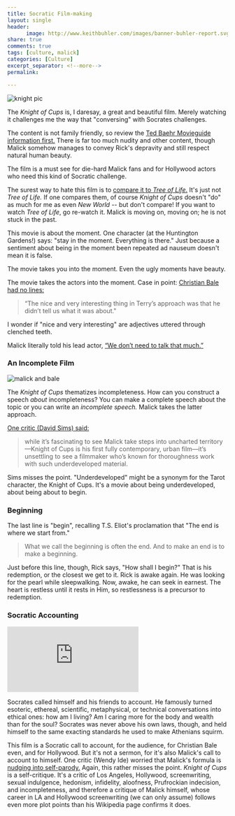 ```yaml
---
title: Socratic Film-making
layout: single
header:
      image: http://www.keithbuhler.com/images/banner-buhler-report.svg
share: true
comments: true
tags: [culture, malick]
categories: [Culture]
excerpt_separator: <!--more-->
permalink: 

---
```


![knight pic](http://nofilmschool.com/sites/default/files/styles/article_superwide/public/knight_of_cups_underwater_dog.png?itok=H4ZoJ4Sr)

The *Knight of Cups* is, I daresay, a great and beautiful film. Merely watching it challenges me the way that "conversing" with Socrates challenges. 

The content is not family friendly, so review the [Ted Baehr Movieguide information first.](https://www.movieguide.org/reviews/knight-of-cups.html) There is far too much nudity and other content, though Malick somehow manages to convey Rick's depravity and still respect natural human beauty. 

The film is a must see for die-hard Malick fans and for Hollywood actors who need this kind of Socratic challenge. 

The surest way to hate this film is to [compare it to *Tree of Life*.](https://www.theatlantic.com/entertainment/archive/2016/03/knight-of-cups-malick-review/472050/) It's just not *Tree of Life.* If one compares them, of course *Knight of Cups* doesn't "do" as much for me as even *New World* -- but don't compare! If you want to watch *Tree of Life*, go re-watch it. Malick is moving on, moving on; he is not stuck in the past. 

<!--more-->

This movie is about the moment. One character (at the Huntington Gardens!) says: "stay in the moment. Everything is there." Just because a sentiment about being in the moment been repeated ad nauseum doesn't mean it is false.


The movie takes you into the moment. Even the ugly moments have beauty. 

The movie takes the actors into the moment. Case in point: [Christian Bale had no lines:](http://www.indiewire.com/2015/02/berlin-christian-bale-and-natalie-portman-on-making-knight-of-cups-with-terrence-malick-65313/)

>“The nice and very interesting thing in Terry’s approach was that he didn’t tell us what it was about."

I wonder if "nice and very interesting" are adjectives uttered through clenched teeth. 


Malick literally told his lead actor, [“We don’t need to talk that much.”](http://www.denofgeek.com/us/movies/knight-of-cups/252993/knight-of-cups-review)



### An Incomplete Film

![malick and bale](http://cdn1us.denofgeek.com/sites/denofgeekus/files/styles/article_width/public/2016/02/knight_of_cups_terrence_malick.jpg?itok=m0xt52D6)

The *Knight of Cups* thematizes incompleteness. How can you construct a speech *about* incompleteness? You can make a complete speech about the topic or you can write an *incomplete speech.* Malick takes the latter approach.

[One critic (David Sims) said:](https://www.theatlantic.com/entertainment/archive/2016/03/knight-of-cups-malick-review/472050/) 

>while it’s fascinating to see Malick take steps into uncharted territory—Knight of Cups is his first fully contemporary, urban film—it’s unsettling to see a filmmaker who’s known for thoroughness work with such underdeveloped material. 

Sims misses the point. "Underdeveloped" might be a synonym for the Tarot character, the Knight of Cups. It's a movie about being underdeveloped, about being about to begin. 


### Beginning

The last line is "begin", recalling T.S. Eliot's proclamation that "The end is where we start from."

>What we call the beginning is often the end. And to make an end is to make a beginning. 

Just before this line, though, Rick says, "How shall I begin?" That is his redemption, or the closest we get to it. Rick is awake again. He was looking for the pearl while sleepwalking. Now, awake, he can seek in earnest. The heart is restless until it rests in Him, so restlessness is a precursor to redemption. 


### Socratic Accounting

![portman and bale](http://www.natalieportman.com/gallery2/main.php?g2_view=core.DownloadItem&g2_itemId=245143)

Socrates called himself and his friends to account. He famously turned esoteric, ethereal, scientific, metaphysical, or technical conversations into ethical ones: how am I living? Am I caring more for the body and wealth than for the soul? Socrates was never above his own laws, though, and held himself to the same exacting standards he used to make Athenians squirm.

This film is a Socratic call to account, for the audience, for Christian Bale even, and for Hollywood. But it's not a sermon, for it's also Malick's call to account to himself. One critic (Wendy Ide) worried that Malick's formula is [nudging into self-parody.](https://www.theguardian.com/film/2016/may/08/knight-of-cups-review-terrence-malick-christian-bale) Again, this rather misses the point. *Knight of Cups* is a self-critique. It's a critic of Los Angeles, Hollywood, screenwriting, sexual indulgence, hedonism, infidelity, aloofness, Prufrockian indecision, and incompleteness, and therefore a critique of Malick himself, whose career in LA and Hollywood screenwriting (we can only assume) follows even more plot points than his Wikipedia page confirms it does. 